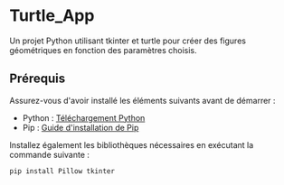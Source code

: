 # Turtle_App

Un projet Python utilisant tkinter et turtle pour créer des figures géométriques en fonction des paramètres choisis.

## Prérequis

Assurez-vous d'avoir installé les éléments suivants avant de démarrer :

- Python : [Téléchargement Python](https://www.python.org/downloads/)
- Pip : [Guide d'installation de Pip](https://pip.pypa.io/en/stable/installation/)
  
Installez également les bibliothèques nécessaires en exécutant la commande suivante :

```bash
pip install Pillow tkinter

